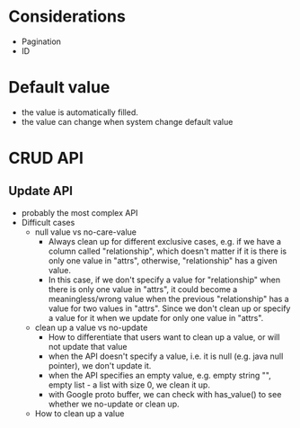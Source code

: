 # Considerations
* Pagination
* ID

# Default value
* the value is automatically filled.
* the value can change when system change default value

# CRUD API
## Update API
* probably the most complex API
* Difficult cases
  * null value vs no-care-value
    * Always clean up for different exclusive cases, e.g. if we have a column called "relationship", which doesn't matter
      if it is there is only one value in "attrs", otherwise,  "relationship" has a given value.
    * In this case, if we don't specify a value for "relationship" when there is only one value in "attrs", it could become a
      meaningless/wrong value when the previous "relationship" has a value for two values in "attrs". Since we don't clean up or
      specify a value for it when we update for only one value in "attrs".
  * clean up a value vs no-update
    * How to differentiate that users want to clean up a value, or will not update that value
    * when the API doesn't specify a value, i.e. it is null (e.g. java null pointer), we don't update it.
    * when the API specifies an empty value, e.g. empty string "", empty list - a list with size 0, we clean it up.
    * with Google proto buffer, we can check with has_value() to see whether we no-update or clean up.
  * How to clean up a value
